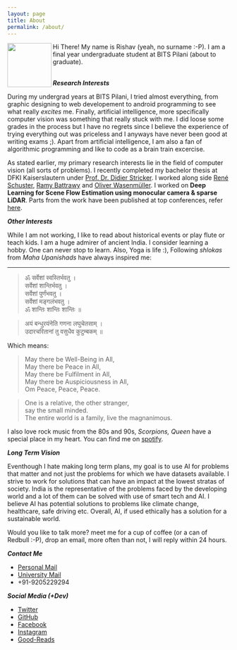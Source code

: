 ```yaml
---
layout: page
title: About
permalink: /about/
---
```


<img align="left" height="100" src="https://rish-av.github.io/images/rishav_github.jpg">

Hi There!
My name is Rishav (yeah, no surname :-P). I am a final year undergraduate student at BITS Pilani (about to graduate).<br/><br/>



***Research Interests***

During my undergrad years at BITS Pilani, I tried almost everything, from graphic designing to web developement to android programming to see what really *excites* me. Finally, artificial intelligence, more specifically computer vision was something that really stuck with me. I did loose some grades in the process but I have no regrets since I believe the experience of trying everything out was priceless and I anyways have never been good at writing exams ;). Apart from artificial intelligence, I am also a fan of algorithmic programming and like to code as a brain train excercise.

As stated earlier, my primary research interests lie in the field of computer vision (all sorts of problems). I recently completed my bachelor thesis at DFKI Kaiserslautern under [Prof. Dr. Didier Stricker](https://av.dfki.de/members/stricker/). I worked along side [René Schuster](https://av.dfki.de/members/schuster/), [Ramy Battrawy](https://av.dfki.de/members/battrawy/) and [Oliver Wasenm&uuml;ller](https://av.dfki.de/members/wasenmueller/). I worked on **Deep Learning for Scene Flow Estimation using monocular camera & sparse LiDAR**. Parts from the work have been published at top conferences, refer [here](https://rish-av.github.io/publications/).

***Other Interests***

While I am not working, I like to read about historical events or play flute or teach kids. I am a huge admirer of ancient India. I consider learning a hobby. One can never stop to learn. Also, Yoga is life :), Following *shlokas* from *Maha Upanishads* have always inspired me:

***
> ॐ सर्वेशां स्वस्तिर्भवतु ।  
> सर्वेशां शान्तिर्भवतु ।  
> सर्वेशां पुर्णंभवतु ।  
> सर्वेशां मङ्गलंभवतु ।  
> ॐ शान्तिः शान्तिः शान्तिः ॥  


> अयं बन्धुरयंनेति गणना लघुचेतसाम् ।  
> उदारचरितानां तु वसुधैव कुटुम्बकम् ॥  

Which means:


> May there be Well-Being in All,  
> May there be Peace in All,  
> May there be Fulfilment in All,  
> May there be Auspiciousness in All,  
> Om Peace, Peace, Peace.  


> One is a relative, the other stranger,  
> say the small minded.  
> The entire world is a family, live the magnanimous.  


I also love rock music from the 80s and 90s, *Scorpions, Queen* have a special place in my heart. You can find me on [spotify](https://open.spotify.com/user/31qhhbgjwrtuvru26fbwxvs5ohpq?si=wZ9dYuO9TfGS9Nzo1HuCdw).

***Long Term Vision***

Eventhough I hate making long term plans, my goal is to use AI for problems that matter and not just the problems for which we have datasets available. I strive to work for solutions that can have an impact at the lowest stratas of society. India is the representative of the problems faced by the developing world and a lot of them can be solved with use of smart tech and AI. I believe AI has potential solutions to problems like climate change, healthcare, safe driving etc. Overall, AI, if used ethically has a solution for a sustainable world.


Would you like to talk more? meet me for a cup of coffee (or a can of Redbull :-P), drop an email, more often than not, I will reply within 24 hours.

***Contact Me***

- [Personal Mail](mailto:rishkumar2345@gmail.com)
- [University Mail](mailto:f2016108@pilani.bits-pilani.ac.in)
- +91-9205229294

***Social Media (+Dev)***
- [Twitter](https://twitter.com/rishav_real)
- [GitHub](https://github.com/rish-av)
- [Facebook](https://www.facebook.com/rkdx007)
- [Instagram](https://www.instagram.com/rish_av9/)
- [Good-Reads](https://www.goodreads.com/review/list/111139955)
